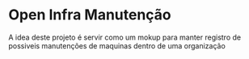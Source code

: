 # Open Infra Manutenção
<p>A idea deste projeto é servir como um mokup para manter registro de possiveis manutenções de maquinas dentro de uma organização</p>

